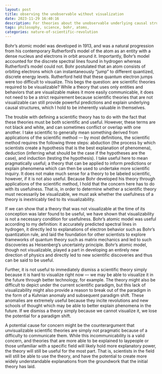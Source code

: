 ```yaml
---
layout: post
title: observing the unobservable without visualization
date: 2023-11-29 16:40:16
description: For theories about the unobservable underlying causal structures of the world (like Bohr’s theory of the atom), should we require that the theory use only entities and behaviors that are visualizable?
tags: philosophy, science, bohr, atoms,
categories: nature-of-scientific-revolution
---
```


Bohr’s atomic model was developed in 1913, and was a natural progression from his contemporary Rutherford’s model of the atom as an entity with a dense nucleus and electrons in orbit around it. Importantly, Bohr’s model accounted for the discrete spectral lines found in hydrogen whereas Rutherford’s model could not. Bohr postulated that an atom consists of orbiting electrons which can instantaneously “jump” to different quantized, discrete energy levels. Rutherford held that these quantum electron jumps were too difficult to visualize. This begs the question: are scientific theories required to be visualizable? While a theory that uses only entities and behaviors that are visualizable makes it more easily communicable, it does not need to be a strict requirement because scientific theories that are not visualizable can still provide powerful predictions and explain underlying causal structures, which I hold to be inherently valuable in themselves.

The trouble with defining a scientific theory has to do with the fact that these theories must be both scientific and useful. However, these terms are not black and white, and can sometimes conflict or overlap with one another. I take scientific to generally mean something derived from applications of the scientific method — by most definitions, the scientific method requires the following three steps: abduction (the process by which scientists create a hypothesis that is the best explanation of phenomena), deduction (inferring what should be the case if the hypotheses are the case), and induction (testing the hypothesis). I take useful here to mean pragmatically useful; a theory that can be applied to inform predictions or explain phenomena which can then be used to undertake more scientific inquiry. It does not make much sense for a theory to be labeled scientific, however, if it is not also useful. Because Bohr developed his theory through applications of the scientific method, I hold that the concern here has to do with its usefulness. That is, in order to determine whether a scientific theory must necessarily be visualizable, we must ask whether the usefulness of a theory is inextricably tied to its visualizability.

If we can show that a theory that was not visualizable at the time of its conception was later found to be useful, we have shown that visualizability is not a necessary condition for usefulness. Bohr’s atomic model was useful according to my definition: it accurately predicted spectral lines in hydrogen, it directly led to explanations of electron behavior such as Bohr’s quantization rule, and laid the foundation for other scientists to explore frameworks of quantum theory such as matrix mechanics and led to such discoveries as Heisenberg’s uncertainty principle. Bohr’s atomic model, though not visualizable, played a part in developing an entirely new direction of physics and directly led to new scientific discoveries and thus can be said to be useful.

Further, it is not useful to immediately dismiss a scientific theory simply because it is hard to visualize right now — we may be able to visualize it in the future through better technology, for example. The theory might also be difficult to depict under the current scientific paradigm, but this lack of visualizability might also provide a reason to break out of the paradigm in the form of a Kuhnian anomaly and subsequent paradigm shift. These anomalies are extremely useful because they incite revolutions and new schools of thought which may be able to better explain phenomena in the future. If we dismiss a theory simply because we cannot visualize it, we lose the potential for a paradigm shift.

A potential cause for concern might be the counterargument that unvisualizable scientific theories are simply not pragmatic because of a difficulty to communicate them. While this incommunicability is a valid concern, and theories that are more able to be explained to laypeople or those unfamiliar with a specific field will likely hold more explanatory power, the theory will still be useful for the most part. That is, scientists in the field will still be able to use the theory, and have the potential to create more widely understandable explanations from the groundwork that the initial theory has laid.
